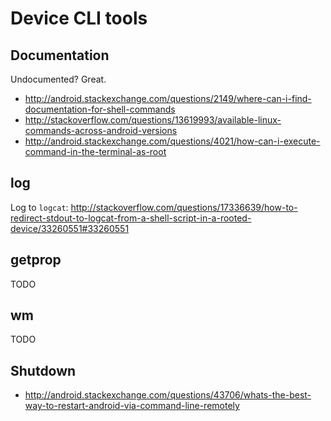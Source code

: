 # Device CLI tools

## Documentation

Undocumented? Great.

- <http://android.stackexchange.com/questions/2149/where-can-i-find-documentation-for-shell-commands>
- <http://stackoverflow.com/questions/13619993/available-linux-commands-across-android-versions>
- <http://android.stackexchange.com/questions/4021/how-can-i-execute-command-in-the-terminal-as-root>

## log

Log to `logcat`: <http://stackoverflow.com/questions/17336639/how-to-redirect-stdout-to-logcat-from-a-shell-script-in-a-rooted-device/33260551#33260551>

## getprop

TODO

## wm

TODO

## Shutdown

- <http://android.stackexchange.com/questions/43706/whats-the-best-way-to-restart-android-via-command-line-remotely>
